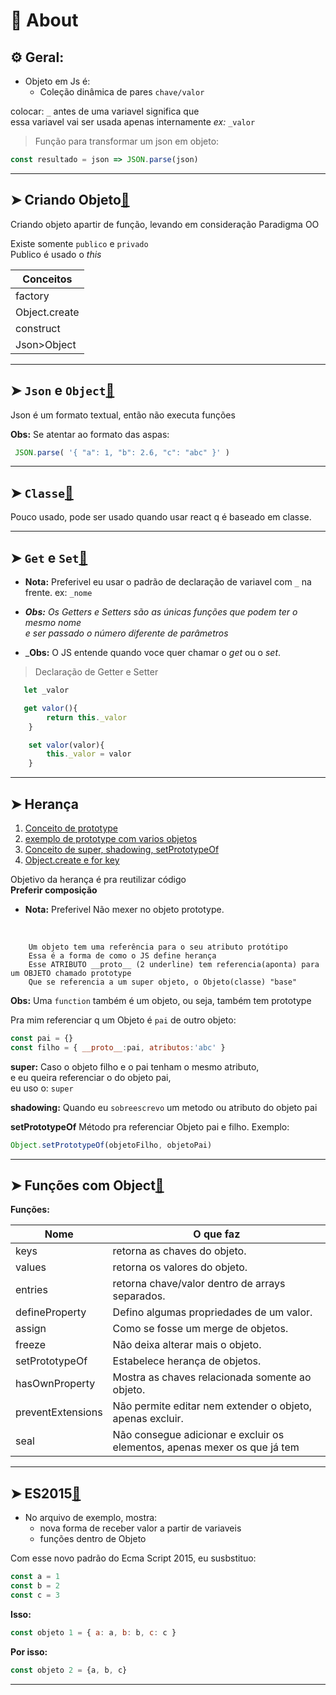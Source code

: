 # 📌 About
## ⚙️ Geral:

* Objeto em Js é:
    * Coleção dinâmica de pares `chave/valor` 

 colocar: `_` antes de uma variavel significa que <br>essa variavel vai ser usada apenas internamente _ex:_ `_valor` 

>Função para transformar um json em objeto:
~~~javascript
const resultado = json => JSON.parse(json)
~~~


___
## ➤ Criando Objeto[🔗](https://github.com/RoniDeringer/curso_web_moderno/blob/master/object_7/criar.js)

Criando objeto apartir de função, levando em consideração Paradigma OO

Existe somente `publico` e `privado`<br>
Publico é usado o _this_<br>

Conceitos|
---------|
factory|
Object.create|
construct|
Json>Object|

___
## ➤ `Json` e `Object`[🔗](https://github.com/RoniDeringer/curso_web_moderno/blob/master/object_7/json.js)
Json é um formato textual, então não executa funções

**Obs:** Se atentar ao formato das aspas:
~~~~javascript
 JSON.parse( '{ "a": 1, "b": 2.6, "c": "abc" }' )
~~~~
___
## ➤ `Classe`[🔗](https://github.com/RoniDeringer/curso_web_moderno/blob/master/object_7/classe.js)

Pouco usado, pode ser usado quando usar react q é baseado em classe.

___
## ➤ `Get` e `Set`[🔗](https://github.com/RoniDeringer/curso_web_moderno/blob/master/object_7/GetSet.js)

* **Nota:** Preferivel eu usar o padrão de declaração de variavel com `_` na frente.
ex: `_nome`


* _**Obs:** Os Getters e Setters são as únicas funções que podem ter o mesmo nome <br>
e ser passado o número diferente de parâmetros_

* _**Obs:** O JS entende quando voce quer chamar o _get_ ou o _set_.

> Declaração de Getter e Setter 
~~~~javascript
   let _valor

   get valor(){
        return this._valor
    }

    set valor(valor){
        this._valor = valor
    }
~~~~
___
## ➤ **Herança** 

1. [Conceito de prototype](https://github.com/RoniDeringer/curso_web_moderno/blob/master/object_7/heranca1.js)
2. [exemplo de prototype com varios objetos](https://github.com/RoniDeringer/curso_web_moderno/blob/master/object_7/heranca2.js)
3. [Conceito de super, shadowing, setPrototypeOf](https://github.com/RoniDeringer/curso_web_moderno/blob/master/object_7/heranca3.js)
4. [Object.create e for key](https://github.com/RoniDeringer/curso_web_moderno/blob/master/object_7/heranca4.js)


Objetivo da herança é pra reutilizar código
<br>**Preferir composição**

* **Nota:** Preferivel Não mexer no objeto prototype.
<br>

        Um objeto tem uma referência para o seu atributo protótipo
        Essa é a forma de como o JS define herança
        Esse ATRIBUTO __proto__ (2 underline) tem referencia(aponta) para um OBJETO chamado prototype
        Que se referencia a um super objeto, o Objeto(classe) "base"

**Obs:** Uma `function` também é um objeto, ou seja, também tem prototype

Pra mim referenciar q um Objeto é `pai` de outro objeto:
~~~~javascript
const pai = {}
const filho = { __proto__:pai, atributos:'abc' }
~~~~

**super:** Caso o objeto filho e o pai tenham o mesmo atributo, <br> e eu queira referenciar o do objeto pai, <br> eu uso o: `super`

**shadowing:** Quando eu `sobreescrevo` um metodo ou atributo do objeto pai

**setPrototypeOf** Método pra referenciar Objeto pai e filho. Exemplo:
~~~~javascript
Object.setPrototypeOf(objetoFilho, objetoPai)
~~~~
___
## ➤ Funções com Object[🔗](https://github.com/RoniDeringer/curso_web_moderno/blob/master/object_7/funcoes.js)

**Funções:**

Nome | O que faz
---|---
keys | retorna as chaves do objeto.
values | retorna os valores do objeto.
entries | retorna chave/valor dentro de arrays separados.
defineProperty | Defino algumas propriedades de um valor.
assign | Como se fosse um merge de objetos.
freeze | Não deixa alterar mais o objeto.
setPrototypeOf | Estabelece herança de objetos.
hasOwnProperty | Mostra as chaves relacionada somente ao objeto.
preventExtensions | Não permite editar nem extender o objeto, apenas excluir.
seal | Não consegue adicionar e excluir os elementos, apenas mexer os que já tem

___
## ➤ **ES2015**[🔗](https://github.com/RoniDeringer/curso_web_moderno/blob/master/object_7/padraoES2015.js)

* No arquivo de exemplo, mostra:
    * nova forma de receber valor a partir de variaveis
    * funções dentro de Objeto


Com esse novo padrão do Ecma Script 2015, eu susbstituo:
~~~~javascript
const a = 1
const b = 2
const c = 3
~~~~
**Isso:**
~~~~javascript
const objeto 1 = { a: a, b: b, c: c }
~~~~
**Por isso:**
~~~~javascript
const objeto 2 = {a, b, c}
~~~~

___
